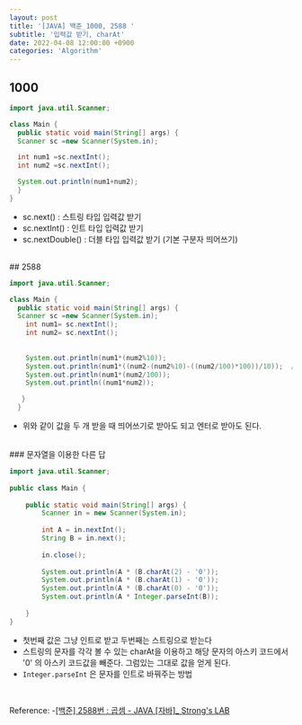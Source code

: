 ```yaml
---
layout: post
title: '[JAVA] 백준_1000, 2588 '
subtitle: '입력값 받기, charAt'
date: 2022-04-08 12:00:00 +0900
categories: 'Algorithm'
---
```

## 1000

```java
import java.util.Scanner;

class Main {
  public static void main(String[] args) {
  Scanner sc =new Scanner(System.in);  

  int num1 =sc.nextInt();
  int num2 =sc.nextInt();

  System.out.println(num1+num2);
  }
}
```


- sc.next() : 스트링 타입 입력값 받기
- sc.nextInt() : 인트 타입 입력값 받기
- sc.nextDouble() : 더블 타입 입력값 받기 (기본 구분자 띄어쓰기)


<BR>
## 2588

```java
import java.util.Scanner;

class Main {
  public static void main(String[] args) {
  Scanner sc =new Scanner(System.in);  
    int num1= sc.nextInt();
    int num2= sc.nextInt(); 
      
      
    System.out.println(num1*(num2%10));
    System.out.println(num1*((num2-(num2%10)-((num2/100)*100))/10));  // num1 *((num2%100)/10) 쉬운 방법이 있었다..
    System.out.println(num1*(num2/100));
    System.out.println((num1*num2));    

   }
  }
```

- 위와 같이 값을 두 개 받을 때 띄어쓰기로 받아도 되고 엔터로 받아도 된다.

<BR>
### 문자열을 이용한 다른 답

```java
import java.util.Scanner;
 
public class Main {
 
	public static void main(String[] args) {
		Scanner in = new Scanner(System.in);
 
		int A = in.nextInt();
		String B = in.next();
        
		in.close();
 
		System.out.println(A * (B.charAt(2) - '0'));
		System.out.println(A * (B.charAt(1) - '0'));
		System.out.println(A * (B.charAt(0) - '0'));
		System.out.println(A * Integer.parseInt(B));
 
	}
}
```

- 첫번째  값은 그냥 인트로 받고 두번째는 스트링으로 받는다
- 스트링의 문자를 각각 볼 수 있는 charAt을 이용하고 해당 문자의 아스키 코드에서 '0' 의 아스키 코드값을 빼준다. 그럼있는 그대로 값을 얻게 된다. 
- `Integer.parseInt` 은 문자를 인트로 바꿔주는 방법


<BR>

Reference:
-[[백준] 2588번 : 곱셈 - JAVA [자바]_ Strong's LAB](https://st-lab.tistory.com/20)
